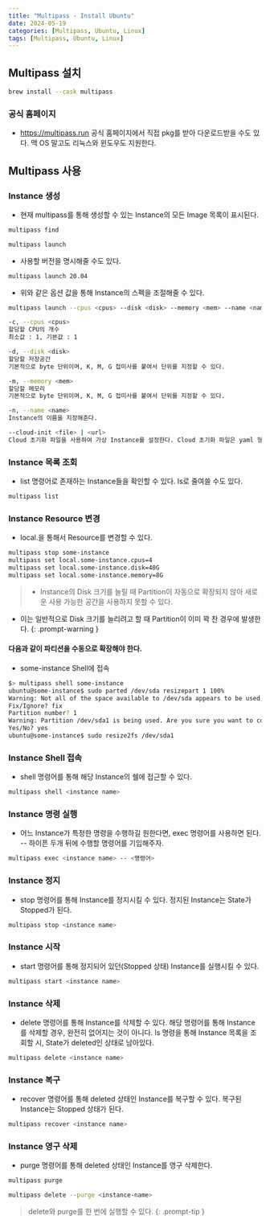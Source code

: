 ```yaml
---
title: "Multipass - Install Ubuntu"
date: 2024-05-19
categories: [Multipass, Ubuntu, Linux]
tags: [Multipass, Ubuntu, Linux]
---
```


## Multipass 설치
```bash
brew install --cask multipass
```

### 공식 홈페이지
- https://multipass.run 공식 홈페이지에서 직접 pkg를 받아 다운로드받을 수도 있다. 맥 OS 말고도 리눅스와 윈도우도 지원한다.


## Multipass 사용
### Instance 생성
- 현재 multipass를 통해 생성할 수 있는 Instance의 모든 Image 목록이 표시된다.
```bash
multipass find
```

```bash
multipass launch
```

- 사용할 버전을 명시해줄 수도 있다.
```bash
multipass launch 20.04
```

- 위와 같은 옵션 값을 통해 Instance의 스펙을 조절해줄 수 있다.
```bash
multipass launch --cpus <cpus> --disk <disk> --memory <mem> --name <name> --cloud-init cloud-init.yaml
```

```bash
-c, --cpus <cpus>
할당할 CPU의 개수
최소값 : 1, 기본값 : 1
```

```bash
-d, --disk <disk>
할당할 저장공간
기본적으로 byte 단위이며, K, M, G 접미사를 붙여서 단위를 지정할 수 있다.
```

```bash
-m, --memory <mem>
할당할 메모리
기본적으로 byte 단위이며, K, M, G 접미사를 붙여서 단위를 지정할 수 있다.
```

```bash
-n, --name <name>
Instance의 이름을 지정해준다.
```

```bash
--cloud-init <file> | <url>
Cloud 초기화 파일을 사용하여 가상 Instance를 설정한다. Cloud 초기화 파일은 yaml 형식의 설정 파일로, Instance 시작 시 다양한 초기 설정을 자동으로 수행할 수 있다.
```


### Instance 목록 조회
- list 명령어로 존재하는 Instance들을 확인할 수 있다. ls로 줄여쓸 수도 있다.
```bash
multipass list
```

### Instance Resource 변경
- local.<instance-name>을 통해서 Resource를 변경할 수 있다.
```bash
multipass stop some-instance
multipass set local.some-instance.cpus=4
multipass set local.some-instance.disk=40G
multipass set local.some-instance.memory=8G
```

> - Instance의 Disk 크기를 늘릴 때 Partition이 자동으로 확장되지 않아 새로운 사용 가능한 공간을 사용하지 못할 수 있다.
- 이는 일반적으로 Disk 크기를 늘리려고 할 때 Partition이 이미 꽉 찬 경우에 발생한다.
{: .prompt-warning }

#### 다음과 같이 파티션을 수동으로 확장해야 한다.
- some-instance Shell에 접속
```bash
$> multipass shell some-instance
ubuntu@some-instance$ sudo parted /dev/sda resizepart 1 100%
Warning: Not all of the space available to /dev/sda appears to be used, you can fix the GPT to use all of the space (an extra 4194304 blocks) or continue with the current setting?
Fix/Ignore? fix
Partition number? 1
Warning: Partition /dev/sda1 is being used. Are you sure you want to continue?
Yes/No? yes
ubuntu@some-instance$ sudo resize2fs /dev/sda1
```

### Instance Shell 접속
- shell 명령어를 통해 해당 Instance의 쉘에 접근할 수 있다.
```bash
multipass shell <instance name>
```

### Instance 명령 실행
- 어느 Instance가 특정한 명령을 수행하길 원한다면, exec 명령어를 사용하면 된다. -- 하이픈 두개 뒤에 수행할 명령어를 기입해주자.
```bash
multipass exec <instance name> -- <명령어>
```

### Instance 정지
- stop 명령어를 통해 Instance를 정지시킬 수 있다. 정지된 Instance는 State가 Stopped가 된다.
```bash
multipass stop <instance name>
```

### Instance 시작
- start 명령어를 통해 정지되어 있던(Stopped 상태) Instance를 실행시킬 수 있다.
```bash
multipass start <instance name>
```

### Instance 삭제
- delete 명령어를 통해 Instance를 삭제할 수 있다. 해당 명령어를 통해 Instance를 삭제할 경우, 완전히 없어지는 것이 아니다. ls 명령을 통해 Instance 목록을 조회할 시, State가 deleted인 상태로 남아있다.
```bash
multipass delete <instance name>
```

### Instance 복구
- recover 명령어를 통해 deleted 상태인 Instance를 복구할 수 있다. 복구된 Instance는 Stopped 상태가 된다.
```bash
multipass recover <instance name>
```

### Instance 영구 삭제
- purge 명령어를 통해 deleted 상태인 Instance를 영구 삭제한다.
```bash
multipass purge
```

```bash
multipass delete --purge <instance-name>
```

> delete와 purge를 한 번에 실행할 수 있다.
{: .prompt-tip }
